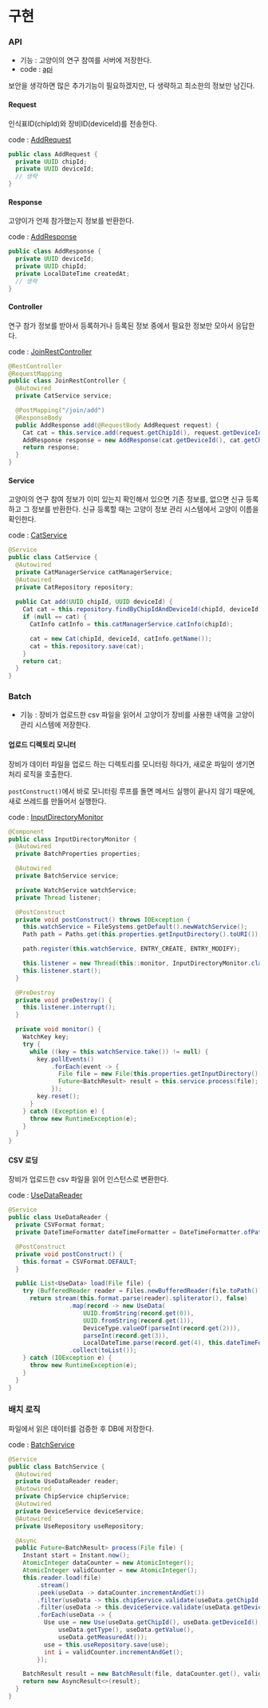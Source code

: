 # 구현

### API

* 기능 : 고양이의 연구 참여를 서버에 저장한다.
* code : [api](https://github.com/JustBurrow/street-cat-study-code/tree/master/api)

보안을 생각하면 많은 추가기능이 필요하겠지만, 다 생략하고 최소한의 정보만 남긴다.

#### Request

인식표ID\(chipId\)와 장비ID\(deviceId\)를 전송한다.

code : [AddRequest](https://github.com/JustBurrow/street-cat-study-code/blob/master/api/src/main/java/kr/lul/street/cat/study/api/rest/controller/request/AddRequest.java)

```java
public class AddRequest {
  private UUID chipId;
  private UUID deviceId;
  // 생략
}
```

#### Response

고양이가 언제 참가했는지 정보를 반환한다.

code : [AddResponse](https://github.com/JustBurrow/street-cat-study-code/blob/master/api/src/main/java/kr/lul/street/cat/study/api/rest/controller/response/AddResponse.java)

```java
public class AddResponse {
  private UUID deviceId;
  private UUID chipId;
  private LocalDateTime createdAt;
  // 생략
}
```

#### Controller

연구 참가 정보를 받아서 등록하거나 등록된 정보 중에서 필요한 정보만 모아서 응답한다.

code : [JoinRestController](https://github.com/JustBurrow/street-cat-study-code/blob/master/api/src/main/java/kr/lul/street/cat/study/api/rest/controller/JoinRestController.java)

```java
@RestController
@RequestMapping
public class JoinRestController {
  @Autowired
  private CatService service;

  @PostMapping("/join/add")
  @ResponseBody
  public AddResponse add(@RequestBody AddRequest request) {
    Cat cat = this.service.add(request.getChipId(), request.getDeviceId());
    AddResponse response = new AddResponse(cat.getDeviceId(), cat.getChipId(), cat.getCreatedAt());
    return response;
  }
}
```

#### Service

고양이의 연구 참여 정보가 이미 있는지 확인해서 있으면 기존 정보를, 없으면 신규 등록하고 그 정보를 반환한다. 신규 등록할 때는 고양이 정보 관리 시스템에서 고양이 이름을 확인한다.

code : [CatService](https://github.com/JustBurrow/street-cat-study-code/blob/master/api/src/main/java/kr/lul/street/cat/study/api/service/CatService.java)

```java
@Service
public class CatService {
  @Autowired
  private CatManagerService catManagerService;
  @Autowired
  private CatRepository repository;
  
  public Cat add(UUID chipId, UUID deviceId) {
    Cat cat = this.repository.findByChipIdAndDeviceId(chipId, deviceId);
    if (null == cat) {
      CatInfo catInfo = this.catManagerService.catInfo(chipId);

      cat = new Cat(chipId, deviceId, catInfo.getName());
      cat = this.repository.save(cat);
    }
    return cat;
  }
}
```

### Batch

* 기능 : 장비가 업로드한 csv 파일을 읽어서 고양이가 장비를 사용한 내역을 고양이 관리 시스템에 저장한다.

#### 업로드 디렉토리 모니터

장비가 데이터 파일을 업로드 하는 디렉토리를 모니터링 하다가, 새로운 파일이 생기면 처리 로직을 호출한다.

`postConstruct()`에서 바로 모니터링 루프를 돌면 메서드 실행이 끝나지 않기 때문에, 새로 쓰레드를 만들어서 실행한다.

code : [InputDirectoryMonitor](https://github.com/JustBurrow/street-cat-study-code/blob/master/batch/src/main/java/kr/lul/street/cat/study/batch/monitor/InputDirectoryMonitor.java)

```java
@Component
public class InputDirectoryMonitor {
  @Autowired
  private BatchProperties properties;

  @Autowired
  private BatchService service;

  private WatchService watchService;
  private Thread listener;

  @PostConstruct
  private void postConstruct() throws IOException {
    this.watchService = FileSystems.getDefault().newWatchService();
    Path path = Paths.get(this.properties.getInputDirectory().toURI());

    path.register(this.watchService, ENTRY_CREATE, ENTRY_MODIFY);

    this.listener = new Thread(this::monitor, InputDirectoryMonitor.class.getName() + ".listener");
    this.listener.start();
  }

  @PreDestroy
  private void preDestroy() {
    this.listener.interrupt();
  }

  private void monitor() {
    WatchKey key;
    try {
      while ((key = this.watchService.take()) != null) {
        key.pollEvents()
            .forEach(event -> {
              File file = new File(this.properties.getInputDirectory(), event.context().toString());
              Future<BatchResult> result = this.service.process(file);
            });
        key.reset();
      }
    } catch (Exception e) {
      throw new RuntimeException(e);
    }
  }
}
```

#### CSV 로딩

장비가 업로드한 csv 파일을 읽어 인스턴스로 변환한다.

code : [UseDataReader](https://github.com/JustBurrow/street-cat-study-code/blob/master/batch/src/main/java/kr/lul/street/cat/study/batch/service/UseDataReader.java)

```java
@Service
public class UseDataReader {
  private CSVFormat format;
  private DateTimeFormatter dateTimeFormatter = DateTimeFormatter.ofPattern("yyyy-MM-dd HH:mm:ss");

  @PostConstruct
  private void postConstruct() {
    this.format = CSVFormat.DEFAULT;
  }

  public List<UseData> load(File file) {
    try (BufferedReader reader = Files.newBufferedReader(file.toPath())) {
      return stream(this.format.parse(reader).spliterator(), false)
                 .map(record -> new UseData(
                     UUID.fromString(record.get(0)),
                     UUID.fromString(record.get(1)),
                     DeviceType.valueOf(parseInt(record.get(2))),
                     parseInt(record.get(3)),
                     LocalDateTime.parse(record.get(4), this.dateTimeFormatter)))
                 .collect(toList());
    } catch (IOException e) {
      throw new RuntimeException(e);
    }
  }
}
```

### 배치 로직

파일에서 읽은 데이터를 검증한 후 DB에 저장한다.

code : [BatchService](https://github.com/JustBurrow/street-cat-study-code/blob/master/batch/src/main/java/kr/lul/street/cat/study/batch/service/BatchService.java)

```java
@Service
public class BatchService {
  @Autowired
  private UseDataReader reader;
  @Autowired
  private ChipService chipService;
  @Autowired
  private DeviceService deviceService;
  @Autowired
  private UseRepository useRepository;

  @Async
  public Future<BatchResult> process(File file) {
    Instant start = Instant.now();
    AtomicInteger dataCounter = new AtomicInteger();
    AtomicInteger validCounter = new AtomicInteger();
    this.reader.load(file)
        .stream()
        .peek(useData -> dataCounter.incrementAndGet())
        .filter(useData -> this.chipService.validate(useData.getChipId()))
        .filter(useData -> this.deviceService.validate(useData.getDeviceId()))
        .forEach(useData -> {
          Use use = new Use(useData.getChipId(), useData.getDeviceId(),
              useData.getType(), useData.getValue(),
              useData.getMeasuredAt());
          use = this.useRepository.save(use);
          int i = validCounter.incrementAndGet();
        });

    BatchResult result = new BatchResult(file, dataCounter.get(), validCounter.get(), Duration.between(start, Instant.now()));
    return new AsyncResult<>(result);
  }
}
```


